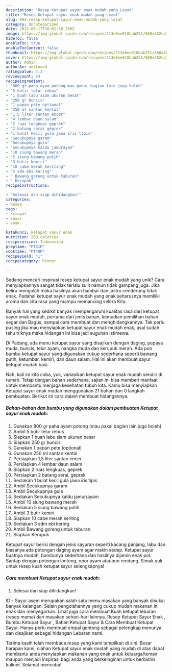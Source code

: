 ```yaml
---
description: "Resep Ketupat sayur enak mudah yang Lezat"
title: "Resep Ketupat sayur enak mudah yang Lezat"
slug: 894-resep-ketupat-sayur-enak-mudah-yang-lezat
category: Uncategorized
date: 2022-06-17T10:01:50.290Z
image: https://img-global.cpcdn.com/recipes/213e6ee018bab251/680x482cq70/ketupat-sayur-enak-mudah-foto-resep-utama.jpg
hideToc: false
enableToc: true
enableTocContent: false
thumbnail: https://img-global.cpcdn.com/recipes/213e6ee018bab251/680x482cq70/ketupat-sayur-enak-mudah-foto-resep-utama.jpg
cover: https://img-global.cpcdn.com/recipes/213e6ee018bab251/680x482cq70/ketupat-sayur-enak-mudah-foto-resep-utama.jpg
author: Admin
authorAv: notfound
ratingvalue: 4.2
reviewcount: 24
recipeingredient:
- "800 gr paha ayam potong mau pakai bagian lain juga boleh"
- "5 butir telur rebus"
- "1 buah labu siam ukuran besar"
- "250 gr buncis"
- "1 papan pete optional"
- "250 ml santan kental"
- "1,5 liter santan encer"
- "4 lembar daun salam"
- "2 ruas lengkuas geprek"
- "2 batang serai geprek"
- "1 bulat kecil gula jawa iris tipis"
- "Secukupnya garam"
- "Secukupnya gula"
- "Secukupnya kaldu jamurayam"
- "10 siung bawang merah"
- "5 siung bawang putih"
- "3 butir kemiri"
- "10 cabe merah keriting"
- "3 sdm ebi kering"
- " Bawang goreng untuk taburan"
- " Kerupuk"
recipeinstructions:

- "Selesai dan siap dihidangkan!"
categories:
- Resep
tags:
- ketupat
- sayur
- enak

katakunci: ketupat sayur enak 
nutrition: 268 calories
recipecuisine: Indonesian
preptime: "PT31M"
cooktime: "PT40M"
recipeyield: "1"
recipecategory: Dinner

---
```





Sedang mencari inspirasi resep ketupat sayur enak mudah yang unik? Cara menyiapkannya sangat tidak terlalu sulit namun tidak gampang juga. Jika keliru mengolah maka hasilnya akan hambar dan justru cenderung tidak enak. Padahal ketupat sayur enak mudah yang enak seharusnya memiliki aroma dan cita rasa yang mampu memancing selera Kita.





Banyak hal yang sedikit banyak mempengaruhi kualitas rasa dari ketupat sayur enak mudah, pertama dari jenis bahan, kemudian pemilihan bahan segar dan Bagus, sampai cara membuat dan menghidangkannya. Tak perlu pusing jika mau menyiapkan ketupat sayur enak mudah enak,      asal sudah tahu triknya maka hidangan ini bisa jadi suguhan istimewa.














Di Padang, ada menu ketupat sayur yang disajikan dengan daging, pepaya muda, buncis, telur ayam, nangka muda dan kerupuk merah. Ada pun bumbu ketupat sayur yang digunakan cukup sederhana seperti bawang putih, ketumbar, kemiri, dan daun salam. Hal ini akan membuat sayur ketupat mudah basi.






Nah, kali ini kita coba, yuk, variasikan ketupat sayur enak mudah sendiri di rumah. Tetap dengan bahan sederhana, sajian ini bisa memberi manfaat untuk membantu menjaga kesehatan tubuh kita. Kamu bisa menyiapkan Ketupat sayur enak mudah menggunakan 21 bahan dan 0 langkah pembuatan. Berikut ini cara dalam membuat hidangannya.

<!--inarticleads1-->

##### Bahan-bahan dan bumbu yang digunakan dalam pembuatan Ketupat sayur enak mudah:

1. Gunakan 800 gr paha ayam potong (mau pakai bagian lain juga boleh)
1. Ambil 5 butir telur rebus
1. Siapkan 1 buah labu siam ukuran besar
1. Siapkan 250 gr buncis
1. Gunakan 1 papan pete (optional)
1. Gunakan 250 ml santan kental
1. Persiapkan 1,5 liter santan encer
1. Persiapkan 4 lembar daun salam
1. Siapkan 2 ruas lengkuas, geprek
1. Persiapkan 2 batang serai, geprek
1. Sediakan 1 bulat kecil gula jawa iris tipis
1. Ambil Secukupnya garam
1. Ambil Secukupnya gula
1. Sediakan Secukupnya kaldu jamur/ayam
1. Ambil 10 siung bawang merah
1. Sediakan 5 siung bawang putih
1. Ambil 3 butir kemiri
1. Siapkan 10 cabe merah keriting
1. Sediakan 3 sdm ebi kering
1. Ambil  Bawang goreng untuk taburan
1. Siapkan  Kerupuk


Ketupat sayur berisi dengan jenis sayuran seperti kacang panjang, labu dan biasanya ada potongan daging ayam agar makin sedep. Ketupat sayur buatnya mudah, bumbunya sederhana dan hasilnya dijamin enak pol. Santap dengan potongan lontong, opor ayam ataupun rendang. Simak yuk untuk resep kuah ketupat sayur selengkapnya! 

<!--inarticleads2-->

##### Cara membuat Ketupat sayur enak mudah:


1. Selesai dan siap dihidangkan!

ID - Sayur asem merupakan salah satu menu masakan yang banyak disukai banyak kalangan. Selain pengolahannya yang cukup mudah makanan ini enak dan menyegarkan. Lihat juga cara membuat Kuah ketupat lebaran (resep mama) dan masakan sehari-hari lainnya. Resep Ketupat Sayur Enak , Bumbu Ketupat Sayur , Bahan Ketupat Sayur &amp; Cara Membuat Ketupat Sayur. Hanya perlu membuat empal gentong sebagai pelengkap menunya dan disajikan sebagai hidangan Lebaran nanti. 

Terima kasih telah membaca resep yang kami tampilkan di sini. Besar harapan kami, olahan Ketupat sayur enak mudah yang mudah di atas dapat membantu anda menyiapkan makanan yang enak untuk keluarga/teman maupun menjadi inspirasi bagi anda yang berkeinginan untuk berbisnis kuliner. Selamat mencoba!
